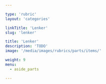 ```yaml
---

type: 'rubric'
layout: 'categories'

linkTitle: 'Lenker'
slug: 'lenker'

title: 'Lenker' 
description: 'TODO'
image: '/media/images/rubrics/parts/items/'

weight: 9
menu:
  - aside_parts

---
```

